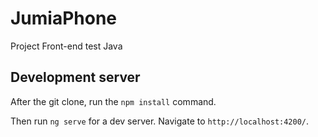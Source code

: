 # JumiaPhone

Project Front-end test Java

## Development server

After the git clone, run the `npm install` command.

Then run `ng serve` for a dev server. Navigate to `http://localhost:4200/`.
